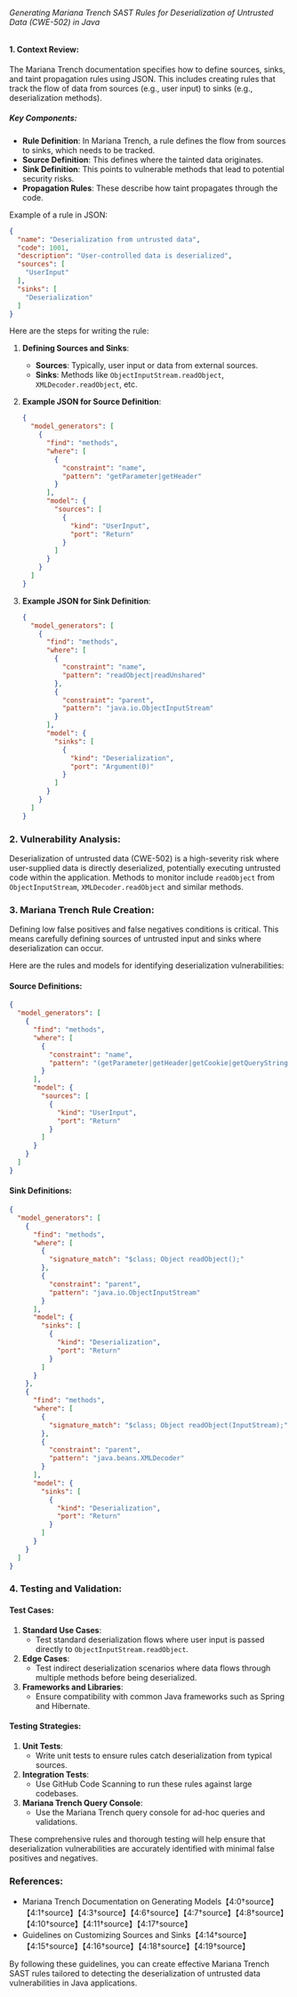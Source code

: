 ###### Generating Mariana Trench SAST Rules for Deserialization of Untrusted Data (CWE-502) in Java

#### 1. **Context Review:**
The Mariana Trench documentation specifies how to define sources, sinks, and taint propagation rules using JSON. This includes creating rules that track the flow of data from sources (e.g., user input) to sinks (e.g., deserialization methods).

##### Key Components:
- **Rule Definition**: In Mariana Trench, a rule defines the flow from sources to sinks, which needs to be tracked.
- **Source Definition**: This defines where the tainted data originates.
- **Sink Definition**: This points to vulnerable methods that lead to potential security risks.
- **Propagation Rules**: These describe how taint propagates through the code.

Example of a rule in JSON:
```json
{
  "name": "Deserialization from untrusted data",
  "code": 1001,
  "description": "User-controlled data is deserialized",
  "sources": [
    "UserInput"
  ],
  "sinks": [
    "Deserialization"
  ]
}
```

Here are the steps for writing the rule:

1. **Defining Sources and Sinks**:
    - **Sources**: Typically, user input or data from external sources.
    - **Sinks**: Methods like `ObjectInputStream.readObject`, `XMLDecoder.readObject`, etc.

2. **Example JSON for Source Definition**:
   ```json
   {
     "model_generators": [
       {
         "find": "methods",
         "where": [
           {
             "constraint": "name",
             "pattern": "getParameter|getHeader"
           }
         ],
         "model": {
           "sources": [
             {
               "kind": "UserInput",
               "port": "Return"
             }
           ]
         }
       }
     ]
   }
   ```

2. **Example JSON for Sink Definition**:
   ```json
   {
     "model_generators": [
       {
         "find": "methods",
         "where": [
           {
             "constraint": "name",
             "pattern": "readObject|readUnshared"
           },
           {
             "constraint": "parent",
             "pattern": "java.io.ObjectInputStream"
           }
         ],
         "model": {
           "sinks": [
             {
               "kind": "Deserialization",
               "port": "Argument(0)"
             }
           ]
         }
       }
     ]
   }
   ```

### 2. **Vulnerability Analysis:**
Deserialization of untrusted data (CWE-502) is a high-severity risk where user-supplied data is directly deserialized, potentially executing untrusted code within the application. Methods to monitor include `readObject` from `ObjectInputStream`, `XMLDecoder.readObject` and similar methods.

### 3. **Mariana Trench Rule Creation:**

Defining low false positives and false negatives conditions is critical. This means carefully defining sources of untrusted input and sinks where deserialization can occur.

Here are the rules and models for identifying deserialization vulnerabilities:

#### **Source Definitions:**
```json
{
  "model_generators": [
    {
      "find": "methods",
      "where": [
        {
          "constraint": "name",
          "pattern": "(getParameter|getHeader|getCookie|getQueryString|fromFile|fromStream)"
        }
      ],
      "model": {
        "sources": [
          {
            "kind": "UserInput",
            "port": "Return"
          }
        ]
      }
    }
  ]
}
```
#### **Sink Definitions:**
```json
{
  "model_generators": [
    {
      "find": "methods",
      "where": [
        {
          "signature_match": "$class; Object readObject();"
        },
        {
          "constraint": "parent",
          "pattern": "java.io.ObjectInputStream"
        }
      ],
      "model": {
        "sinks": [
          {
            "kind": "Deserialization",
            "port": "Return"
          }
        ]
      }
    },
    {
      "find": "methods",
      "where": [
        {
          "signature_match": "$class; Object readObject(InputStream);"
        },
        {
          "constraint": "parent",
          "pattern": "java.beans.XMLDecoder"
        }
      ],
      "model": {
        "sinks": [
          {
            "kind": "Deserialization",
            "port": "Return"
          }
        ]
      }
    }
  ]
}
```

### 4. **Testing and Validation:**

#### **Test Cases:**
1. **Standard Use Cases**:
    - Test standard deserialization flows where user input is passed directly to `ObjectInputStream.readObject`.
2. **Edge Cases**:
    - Test indirect deserialization scenarios where data flows through multiple methods before being deserialized.
3. **Frameworks and Libraries**:
    - Ensure compatibility with common Java frameworks such as Spring and Hibernate.

#### **Testing Strategies**:
1. **Unit Tests**:
    - Write unit tests to ensure rules catch deserialization from typical sources.
2. **Integration Tests**:
    - Use GitHub Code Scanning to run these rules against large codebases.
3. **Mariana Trench Query Console**:
    - Use the Mariana Trench query console for ad-hoc queries and validations.

These comprehensive rules and thorough testing will help ensure that deserialization vulnerabilities are accurately identified with minimal false positives and negatives.

### References:
- Mariana Trench Documentation on Generating Models【4:0†source】【4:1†source】【4:3†source】【4:6†source】【4:7†source】【4:8†source】【4:10†source】【4:11†source】【4:17†source】
- Guidelines on Customizing Sources and Sinks【4:14†source】【4:15†source】【4:16†source】【4:18†source】【4:19†source】

By following these guidelines, you can create effective Mariana Trench SAST rules tailored to detecting the deserialization of untrusted data vulnerabilities in Java applications.
